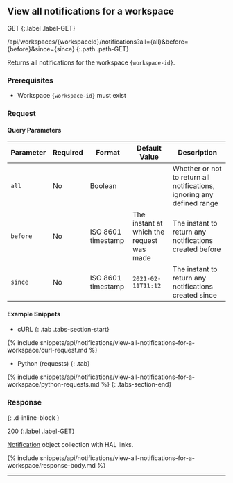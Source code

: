 ## View all notifications for a workspace

GET
{:.label .label-GET}

/api/workspaces/{workspaceId}/notifications?all={all}&before={before}&since={since}
{:.path .path-GET}

Returns all notifications for the workspace `{workspace-id}`.

### Prerequisites
- Workspace `{workspace-id}` must exist

### Request
#### Query Parameters

Parameter | Required | Format | Default Value | Description
--------- | -------- | ------ | ------------- | -----------
`all` | No | Boolean | | Whether or not to return all notifications, ignoring any defined range
`before` | No | ISO 8601 timestamp | The instant at which the request was made | The instant to return any notifications created before
`since` | No | ISO 8601 timestamp | `2021-02-11T11:12` | The instant to return any notifications created since

#### Example Snippets
- cURL
{: .tab .tabs-section-start}

{% include snippets/api/notifications/view-all-notifications-for-a-workspace/curl-request.md %}

- Python (requests)
{: .tab}

{% include snippets/api/notifications/view-all-notifications-for-a-workspace/python-requests.md %}
{: .tabs-section-end}

### Response
{: .d-inline-block }

200
{:.label .label-GET}

[Notification](#notification) object collection with HAL links.

{% include snippets/api/notifications/view-all-notifications-for-a-workspace/response-body.md %}

---

